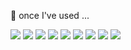 

🤔 once I've used ...
<br/>

<img src="https://img.shields.io/badge/HTML-E34F26?style=plastic&logo=HTML&logoColor=white"/>
<img src="https://img.shields.io/badge/CSS-1572B6?style=plastic&logo=CSS&logoColor=white"/>
<img src="https://img.shields.io/badge/JavaScript-F7DF1E?style=plastic&logo=JavaScript&logoColor=white"/>
<img src="https://img.shields.io/badge/React-61DAFB?style=plastic&logo=React&logoColor=white"/>
<img src="https://img.shields.io/badge/TypeScript-3178C6?style=plastic&logo=TypeScript&logoColor=white"/>
<img src="https://img.shields.io/badge/Python-3776AB?style=plastic&logo=Python&logoColor=white"/>
<img src="https://img.shields.io/badge/Git-F05032?style=plastic&logo=Git&logoColor=white"/>
<img src="https://img.shields.io/badge/Figma-F24E1E?style=plastic&logo=Figma&logoColor=white"/>
<img src="https://img.shields.io/badge/Jira-0052CC?style=plastic&logo=Jira&logoColor=white"/>


